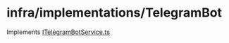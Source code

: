 # infra/implementations/TelegramBot
Implements [ITelegramBotService.ts](../../abstractions/ITelegramBotService.ts)
